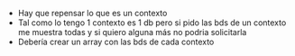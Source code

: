 - Hay que repensar lo que es un contexto
- Tal como lo tengo 1 contexto es 1 db pero si pido las bds de un contexto me muestra todas y si quiero alguna más no podria solicitarla
- Debería crear un array con las bds de cada contexto 